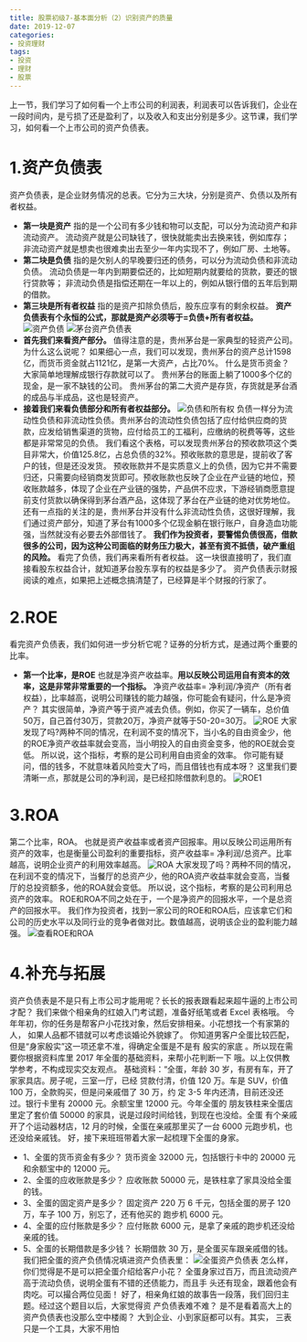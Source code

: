 ```yaml
---
title: 股票初级7-基本面分析（2）识别资产的质量
date: 2019-12-07
categories: 
- 投资理财
tags: 
- 投资
- 理财
- 股票
---
```


上一节，我们学习了如何看一个上市公司的利润表，利润表可以告诉我们，企业在一段时间内，是亏损了还是盈利了，以及收入和支出分别是多少。这节课，我们学习，如何看一个上市公司的资产负债表。
# 1.资产负债表
资产负债表，是企业财务情况的总表。它分为三大块，分别是资产、负债以及所有者权益。
- **第一块是资产**
指的是一个公司有多少钱和物可以支配，可以分为流动资产和非流动资产。
流动资产就是公司缺钱了，很快就能卖出去换来钱，例如库存；
非流动资产就是想卖也很难卖出去至少一年内实现不了，例如厂房、土地等。
- **第二块是负债**
指的是欠别人的早晚要归还的债务，可以分为流动负债和非流动负债。
流动负债是一年内到期要偿还的，比如短期内就要给的货款，要还的银行贷款等；
非流动负债是指偿还期在一年以上的，例如从银行借的五年后到期的借款。
- **第三块是所有者权益**
指的是资产扣除负债后，股东应享有的剩余权益。
**资产负债表有个永恒的公式，那就是资产必须等于=负债+所有者权益。**
![资产负债](资产负债.png)
![茅台资产负债表](茅台资产负债表.png)
- **首先我们来看资产部分。**
值得注意的是，贵州茅台是一家典型的轻资产公司。
为什么这么说呢？
如果细心一点，我们可以发现，贵州茅台的资产总计1598亿，而货币资金就占1121亿，是第一大资产，占比70%。
什么是货币资金？
大家简单地理解成银行存款就可以了。
贵州茅台的账面上躺了1000多个亿的现金，是一家不缺钱的公司。
贵州茅台的第二大资产是存货，存货就是茅台酒的成品与半成品，这也是轻资产。
- **接着我们来看负债部分和所有者权益部分。**
![负债和所有权](负债和所有权.png)
负债一样分为流动性负债和非流动性负债。贵州茅台的流动性负债包括了应付给供应商的货款，应发给销售渠道的货物，应付给员工的工福利，应缴纳的税费等等，这些都是非常常见的负债。
我们看这个表格，可以发现贵州茅台的预收款项这个类目非常大，价值125.8亿，占总负债的32%。预收账款的意思是，提前收了客户的钱，但是还没发货。
预收账款并不是实质意义上的负债，因为它并不需要归还，只需要向经销商发货即可。预收账款也反映了企业在产业链的地位，预收账款越多，体现了企业在产业链的强势，产品供不应求，下游经销商愿意提前支付货款以确保得到茅台酒产品，这体现了茅台在产业链的绝对优势地位。
还有一点指的关注的是，贵州茅台并没有什么非流动性负债，这很好理解，我们通过资产部分，知道了茅台有1000多个亿现金躺在银行账户，自身造血功能强，当然就没有必要去外部借钱了。
**我们作为投资者，要警惕负债很高，借款很多的公司，因为这种公司面临的财务压力极大，甚至有资不抵债，破产重组的风险。**
看完了负债，我们再来看所有者权益。
这一块很直接明了，我们直接看股东权益合计，就知道茅台股东享有的权益是多少了。
资产负债表示财报阅读的难点，如果把上述概念搞清楚了，已经算是半个财报的行家了。

# 2.ROE
看完资产负债表，我们如何进一步分析它呢？证券的分析方式，是通过两个重要的比率。
- **第一个比率，是ROE**
也就是净资产收益率。**用以反映公司运用自有资本的效率，这是非常非常重要的一个指标。**
净资产收益率= 净利润/净资产（所有者权益），比率越高，说明公司赚钱的能力越强，你可能会有疑问，什么是净资产？
其实很简单，净资产等于资产减去负债。例如，你买了一辆车，总价值50万，自己首付30万，贷款20万，净资产就等于50-20=30万。
![ROE](ROE.png)
大家发现了吗?两种不同的情况，在利润不变的情况下，当小名的自由资金少，他的ROE净资产收益率就会变高，当小明投入的自由资金变多，他的ROE就会变低。
所以说，这个指标，考察的是公司利用自由资金的效率。
你可能有疑问，借的钱多，不就意味着风险变大了吗，而且借钱也有成本呀？
这里我们要清晰一点，那就是公司的净利润，是已经扣除借款利息的。
![ROE1](ROE1.png)

# 3.ROA
第二个比率，ROA。
也就是资产收益率或者资产回报率。用以反映公司运用所有资产的效率，也是衡量公司盈利的重要指标，资产收益率= 净利润/总资产。比率越高，说明企业资产的利用效率越高。
![ROA](ROA.png)
大家发现了吗？两种不同的情况，在利润不变的情况下，当餐厅的总资产少，他的ROA资产收益率就会变高，当餐厅的总投资额多，他的ROA就会变低。
所以说，这个指标，考察的是公司利用总资产的效率。
ROE和ROA不同之处在于，一个是净资产的回报水平，一个是总资产的回报水平。
我们作为投资者，找到一家公司的ROE和ROA后，应该拿它们和公司的历史水平以及同行业的竞争者做对比。数值越高，说明该企业的盈利能力越强。
![查看ROE和ROA](查看ROE和ROA.png)

# 4.补充与拓展
资产负债表是不是只有上市公司才能用呢？长长的报表跟看起来超牛逼的上市公司才配？
我们来做个相亲角的红娘入门考试题，准备好纸笔或者 Excel 表格哦。 
今年年初，你的任务是帮客户小花找对象，然后安排相亲。小花想找一个有家第的人， 如果人品都不错就可以考虑谈婚论外貌嫁了。 
你知道男客户全蛋比较匹配，但是“身家殷实”这一项还拿不准，得确定全蛋是不是有 殷实的家底 。所以现在需要你根据资料库里 2017 年全蛋的基础资料，来帮小花判断一下 哦。以上仅供教学参考，不构成现实交友观点。 
基础资料：“全蛋，年龄 30 岁，有房有车，开了家家具店。房子呢，三室一厅，已经 贷款付清，价值 120 万。车是 SUV，价值 100 万，全款购买，但是问亲戚借了 30 万，约 定 3-5 年内还清，目前还没还过。银行卡里有 20000 元。余额宝里 12000 元。今年全蛋的 朋友铁柱来全蛋店里定了套价值 50000 的家具，说是过段时间给钱，到现在也没给。全蛋 有个亲戚开了个运动器材店，12 月的时候，全蛋在亲戚那里买了一台 6000 元跑步机，也 还没给亲戚钱。 
好，接下来班班带着大家一起梳理下全蛋的身家。 
- 1、全蛋的货币资金有多少？ 
货币资金 32000 元，包括银行卡中的 20000 元和余额宝中的 12000 元。 
- 2、全蛋的应收账款是多少？ 
应收账款 50000 元，是铁柱拿了家具没给全蛋的钱。
- 3、全蛋的固定资产是多少？ 
固定资产 220 万 6 千元，包括全蛋的房子 120 万，车子 100 万，别忘了，还有他买的 跑步机 6000 元。 
- 4、全蛋的应付账款是多少？ 
应付账款 6000 元，是拿了亲戚的跑步机还没给亲戚的钱。 
- 5、全蛋的长期借款是多少钱？ 
长期借款 30 万，是全蛋买车跟亲戚借的钱。 
我们把全蛋的资产负债情况填进资产负债表里：
![全蛋资产负债表](全蛋资产负债表.png)
怎么样，你们觉得是不是可以把全蛋介绍给客户小花？ 
全蛋身家过百万，而且流动资产高于流动负债，说明全蛋有不错的还债能力，而且手 头还有现金，跟着他会有肉吃。可以撮合两位见面！
好了，相亲角红娘的故事告一段落，我们回归主题。经过这个题目以后，大家觉得资 产负债表难不难？ 
是不是看着高大上的资产负债表也没那么空中楼阁？ 大到企业、小到家庭都可以有。其实， 三表只是一个工具，大家不用怕












